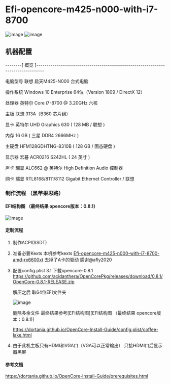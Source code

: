 # Efi-opencore-m425-n000-with-i7-8700
![image](https://user-images.githubusercontent.com/20026922/174951046-16a51076-3482-4919-8563-290fdb4f7d5c.png)
![image](https://user-images.githubusercontent.com/20026922/175474616-13b4bb39-6299-4892-9a4e-3694636b6dd1.png)

## 机器配置
--------[ 概览 ]----------------------------------------------------------------------------------

  电脑型号               联想 启天M425-N000 台式电脑

  操作系统               Windows 10 Enterprise 64位（Version 1809 / DirectX 12）

  处理器                 英特尔 Core i7-8700 @ 3.20GHz 六核

  主板                   联想 313A（B360 芯片组）

  显卡                   英特尔 UHD Graphics 630 ( 128 MB / 联想 )

  内存                   16 GB ( 三星 DDR4 2666MHz )

  主硬盘                  HFM128GDHTNG-8310B ( 128 GB / 固态硬盘 )

  显示器                 宏碁 ACR0216 S242HL ( 24 英寸  )

  声卡                   瑞昱 ALC662 @ 英特尔 High Definition Audio 控制器

  网卡                   瑞昱 RTL8168/8111/8112 Gigabit Ethernet Controller / 联想

### 制作流程 （黑苹果思路）
#### EFI结构图 （最终结果 opencore版本：0.8.1）
![image](https://user-images.githubusercontent.com/20026922/175478939-29957649-dfda-47ea-8eba-d8e3240221d7.png)

#### 定制流程 

1. 制作ACPI(SSDT)

2. 准备必要Kexts
   本机参考kexts [Efi-opencore-m425-n000-with-i7-8700-amd-rx6600xt](https://github.com/afly2020/Efi-opencore-m425-n000-with-i7-8700-amd-rx6600xt)  去掉了A卡的驱动 感谢@afly2020

3. 配置config.plist 
   3.1 下载opencore-0.8.1 https://github.com/acidanthera/OpenCorePkg/releases/download/0.8.1/OpenCore-0.8.1-RELEASE.zip

   解压之后 取64位EFI文件夹

   ![image](https://user-images.githubusercontent.com/20026922/175482373-c5d59425-a17f-47e9-8cc0-86dbcd3edf2d.png)

   删除多余文件 最终结果参考[EFI结构图][EFI结构图 （最终结果 opencore版本：0.8.1)]

    https://dortania.github.io/OpenCore-Install-Guide/config.plist/coffee-lake.html

4. 由于此机主板只有HDMI和VGA口（VGA可以正常输出） 只接HDMI口后显示器黑屏

   
#### 参考文档
https://dortania.github.io/OpenCore-Install-Guide/prerequisites.html
